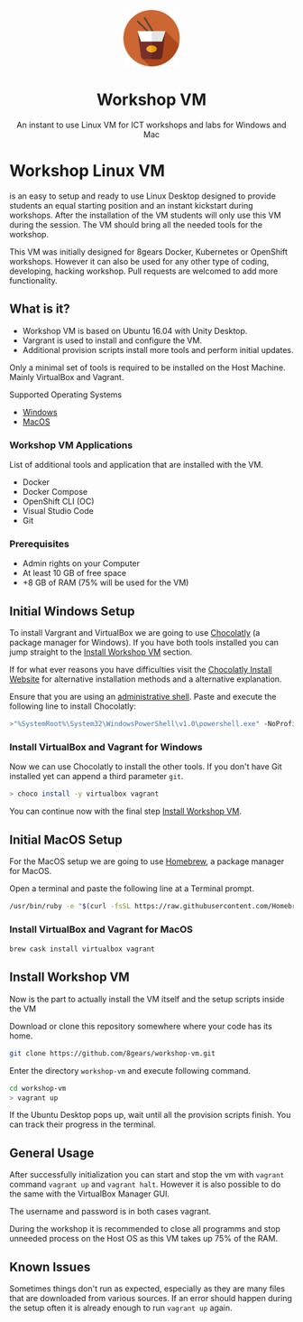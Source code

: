 <p align="center"><a href="http://8gears.com" target="_blank"><img width="100"src="logo.png"></a></p>
<h1 align="center">Workshop VM</h1>
<p align="center">An instant to use Linux VM for ICT workshops and labs for Windows and Mac</p>

# Workshop Linux VM

is an easy to setup and ready to use Linux Desktop designed to provide students an equal starting position and an instant kickstart during workshops. After the installation of the VM students will only use this VM during the session. The VM should bring all the needed tools for the workshop.

This VM was initially designed for 8gears Docker, Kubernetes or OpenShift workshops. However it can also be used for any other type of coding, developing, hacking workshop. Pull requests are welcomed to add more functionality.

## What is it?

- Workshop VM is based on Ubuntu 16.04 with Unity Desktop.
- Vargrant is used to install and configure the VM.
- Additional provision scripts install more tools and perform initial updates.

Only a minimal set of tools is required to be installed on the Host Machine. Mainly VirtualBox and Vagrant.

Supported Operating Systems

- [Windows](#initial-windows-setup)
- [MacOS](#initial-macos-setup)

### Workshop VM Applications

List of additional tools and application that are installed with the VM.

- Docker
- Docker Compose
- OpenShift CLI (OC)
- Visual Studio Code
- Git

### Prerequisites

- Admin rights on your Computer
- At least 10 GB of free space
- +8 GB of RAM (75% will be used for the VM)

## Initial Windows Setup

To install Vargrant and VirtualBox we are going to use [Chocolatly](https://chocolatey.org) (a package manager for Windows). If you have both tools installed you can jump straight to the [Install Workshop VM](#install-workshop-vm) section.

If for what ever reasons you have difficulties visit the [Chocolatly Install Website](https://chocolatey.org/install) for alternative installation methods and a alternative explanation.

Ensure that you are using an [administrative shell](http://www.howtogeek.com/194041/how-to-open-the-command-prompt-as-administrator-in-windows-8.1/). Paste and execute the following line to install Chocolatly:

```sh
>"%SystemRoot%\System32\WindowsPowerShell\v1.0\powershell.exe" -NoProfile -InputFormat None -ExecutionPolicy Bypass -Command "iex ((New-Object System.Net.WebClient).DownloadString('https://chocolatey.org/install.ps1'))" && SET "PATH=%PATH%;%ALLUSERSPROFILE%\chocolatey\bin"
```

### Install VirtualBox and Vagrant for Windows

Now we can use Chocolatly to install the other tools. If you don't have Git installed yet can append a third parameter `git`.

```sh
> choco install -y virtualbox vagrant
```

You can continue now with the final step [Install Workshop VM](#install-workshop-vm).

## Initial MacOS Setup

For the MacOS setup we are going to use [Homebrew](https://brew.sh/), a package manager for MacOS.

Open a terminal and paste the following line at a Terminal prompt.

```sh
/usr/bin/ruby -e "$(curl -fsSL https://raw.githubusercontent.com/Homebrew/install/master/install)" && brew tap caskroom/cask
```

### Install VirtualBox and Vagrant for MacOS

```sh
brew cask install virtualbox vagrant
```

## Install Workshop VM

Now is the part to actually install the VM itself and the setup scripts inside the VM

Download or clone this repository somewhere where your code has its home.

```sh
git clone https://github.com/8gears/workshop-vm.git
```

Enter the directory `workshop-vm` and execute following command.

```sh
cd workshop-vm
> vagrant up
```

If the Ubuntu Desktop pops up, wait until all the provision scripts finish. You can track their progress in the terminal.


## General Usage

After successfully initialization you can start and stop the vm with `vagrant` command `vagrant up` and `vagrant halt`.
However it is also possible to do the same with the VirtualBox Manager GUI.

The username and password is in both cases vagrant.

During the workshop it is recommended to close all programms and stop unneeded process on the Host OS as this VM takes up 75% of the RAM. 

## Known Issues

Sometimes things don't run as expected, especially as they are many files that are downloaded from various sources. If an error should happen during the setup often it is already enough to run `vagrant up` again.

